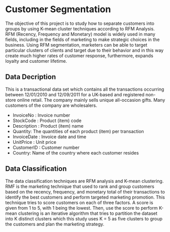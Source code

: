 # Customer Segmentation
 The objective of this project is to study how to separate customers into groups by using K-mean cluster techniques according to RFM Analysis. RFM (Recency, Frequency and Monetary) model is widely used in many fields, including in the fields of marketing to make strategic choices in the business. Using RFM segmentation, marketers can be able to target particular clusters of clients and target due to their behavior and in this way create much higher rates of customer response, furthermore, expands loyalty and customer lifetime.

## Data Decription
This is a transactional data set which contains all the transactions occurring between 12/01/2010 and 12/09/2011 for a UK-based and registered non-store online retail. The company mainly sells unique all-occasion gifts. Many customers of the company are wholesalers.
- InvoiceNo : Invoice number
- StockCode : Product (item) code
- Description : Product (item) name
- Quantity: The quantities of each product (item) per transaction
- InvoiceDate : Invoice date and time
- UnitPrice : Unit price
- CustomerID : Customer number
- Country: Name of the country where each customer resides


## Data Classification
The data classification techniques are RFM analysis and K-mean clustering. RMF is the marketing technique that used to rank and group customers based on the recency, frequency, and monetary total of their transactions to identify the best customers and perform targeted marketing promotion. This technique tries to score customers on each of three factors. A score is given from 1 to 5, with 1 being the lowest. Then, use the score to perform K-mean clustering is an iterative algorithm that tries to partition the dataset into K distinct clusters which this study uses K = 5 as five clusters to group the customers and plan the marketing strategy. 

